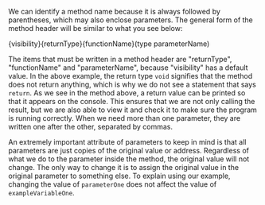 We can identify a method name because it is always followed by parentheses, which may also enclose parameters. The general form of the method header will be similar to what you see below:

{visibility}{returnType}{functionName}(type parameterName)

The items that must be written in a method header are "returnType", "functionName" and "parameterName", because "visibility" has a default value. In the above example, the return type `void` signifies that the method does not return anything, which is why we do not see a statement that says `return`. As we see in the method above, a return value can be printed so that it appears on the console. This ensures that we are not only calling the result, but we are also able to view it and check it to make sure the program is running correctly. When we need more than one parameter, they are written one after the other, separated by commas.

An extremely important attribute of parameters to keep in mind is that all parameters are just copies of the original value or address. Regardless of what we do to the parameter inside the method, the original value will not change. The only way to change it is to assign the original value in the original parameter to something else. To explain using our example, changing the value of `parameterOne` does not affect the value of `exampleVariableOne`.


